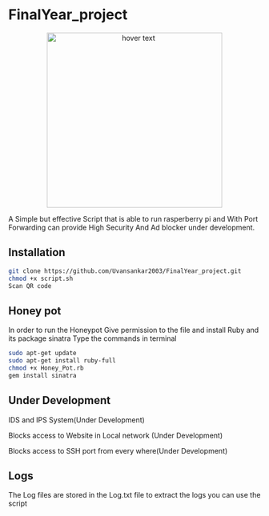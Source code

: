 # FinalYear_project
<p align="center">
  <img src="https://www.raspberrypi.com/app/uploads/2022/02/COLOUR-Raspberry-Pi-Symbol-Registered.png" width="350" title="hover text">
 </p>
A Simple but effective Script that is able to run rasperberry pi and With Port Forwarding can provide High Security
And Ad blocker under development.

## Installation 
```bash
git clone https://github.com/Uvansankar2003/FinalYear_project.git
chmod +x script.sh 
Scan QR code
```

## Honey pot 
 In order to run the Honeypot 
 Give permission to the file and install Ruby and its package sinatra
 Type the commands in terminal
```bash
sudo apt-get update
sudo apt-get install ruby-full
chmod +x Honey_Pot.rb
gem install sinatra
```

## Under Development

IDS and IPS System(Under Development)

Blocks access to Website in Local network (Under Development)

Blocks access to SSH port from every where(Under Development)

## Logs

The Log files are stored in the Log.txt file to extract the logs you can use the script 
